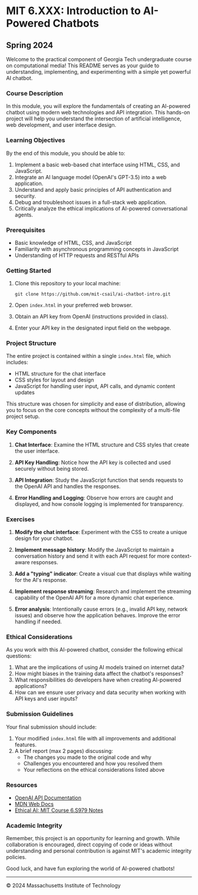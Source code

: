 # MIT 6.XXX: Introduction to AI-Powered Chatbots
## Spring 2024

Welcome to the practical component of Georgia Tech undergraduate course on computational media! This README serves as your guide to understanding, implementing, and experimenting with a simple yet powerful AI chatbot.

### Course Description

In this module, you will explore the fundamentals of creating an AI-powered chatbot using modern web technologies and API integration. This hands-on project will help you understand the intersection of artificial intelligence, web development, and user interface design.

### Learning Objectives

By the end of this module, you should be able to:

1. Implement a basic web-based chat interface using HTML, CSS, and JavaScript.
2. Integrate an AI language model (OpenAI's GPT-3.5) into a web application.
3. Understand and apply basic principles of API authentication and security.
4. Debug and troubleshoot issues in a full-stack web application.
5. Critically analyze the ethical implications of AI-powered conversational agents.

### Prerequisites

- Basic knowledge of HTML, CSS, and JavaScript
- Familiarity with asynchronous programming concepts in JavaScript
- Understanding of HTTP requests and RESTful APIs

### Getting Started

1. Clone this repository to your local machine:
   ```
   git clone https://github.com/mit-csail/ai-chatbot-intro.git
   ```

2. Open `index.html` in your preferred web browser.

3. Obtain an API key from OpenAI (instructions provided in class).

4. Enter your API key in the designated input field on the webpage.

### Project Structure

The entire project is contained within a single `index.html` file, which includes:

- HTML structure for the chat interface
- CSS styles for layout and design
- JavaScript for handling user input, API calls, and dynamic content updates

This structure was chosen for simplicity and ease of distribution, allowing you to focus on the core concepts without the complexity of a multi-file project setup.

### Key Components

1. **Chat Interface**: Examine the HTML structure and CSS styles that create the user interface.

2. **API Key Handling**: Notice how the API key is collected and used securely without being stored.

3. **API Integration**: Study the JavaScript function that sends requests to the OpenAI API and handles the responses.

4. **Error Handling and Logging**: Observe how errors are caught and displayed, and how console logging is implemented for transparency.

### Exercises

1. **Modify the chat interface**: Experiment with the CSS to create a unique design for your chatbot.

2. **Implement message history**: Modify the JavaScript to maintain a conversation history and send it with each API request for more context-aware responses.

3. **Add a "typing" indicator**: Create a visual cue that displays while waiting for the AI's response.

4. **Implement response streaming**: Research and implement the streaming capability of the OpenAI API for a more dynamic chat experience.

5. **Error analysis**: Intentionally cause errors (e.g., invalid API key, network issues) and observe how the application behaves. Improve the error handling if needed.

### Ethical Considerations

As you work with this AI-powered chatbot, consider the following ethical questions:

1. What are the implications of using AI models trained on internet data?
2. How might biases in the training data affect the chatbot's responses?
3. What responsibilities do developers have when creating AI-powered applications?
4. How can we ensure user privacy and data security when working with API keys and user inputs?

### Submission Guidelines

Your final submission should include:

1. Your modified `index.html` file with all improvements and additional features.
2. A brief report (max 2 pages) discussing:
   - The changes you made to the original code and why
   - Challenges you encountered and how you resolved them
   - Your reflections on the ethical considerations listed above

### Resources

- [OpenAI API Documentation](https://platform.openai.com/docs/api-reference)
- [MDN Web Docs](https://developer.mozilla.org/)
- [Ethical AI: MIT Course 6.S979 Notes](https://mit-6-s979.github.io/)

### Academic Integrity

Remember, this project is an opportunity for learning and growth. While collaboration is encouraged, direct copying of code or ideas without understanding and personal contribution is against MIT's academic integrity policies.

Good luck, and have fun exploring the world of AI-powered chatbots!

---

© 2024 Massachusetts Institute of Technology
